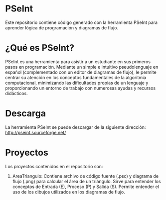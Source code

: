 # PSeInt
Este repositorio contiene código generado con la herramienta PSeInt para aprender lógica de programación y diagramas de flujo.

# ¿Qué es PSeInt?

PSeInt es una herramienta para asistir a un estudiante en sus primeros pasos en programación. Mediante un simple e intuitivo pseudolenguaje en español (complementado con un editor de diagramas de flujo), le permite centrar su atención en los conceptos fundamentales de la algoritmia computacional, minimizando las dificultades propias de un lenguaje y proporcionando un entorno de trabajo con numerosas ayudas y recursos didácticos.

# Descarga
La herramienta PSeInt se puede descargar de la siguiente dirección:
http://pseint.sourceforge.net/

# Proyectos
Los proyectos contenidos en el repositorio son:

1. AreaTriangulo: Contiene archivo de código fuente (.psc) y diagrama de flujo (.png) para calcular el área de un triángulo. Sirve para entender los conceptos de Entrada (E), Proceso (P) y Salida (S). Permite entender el uso de los dibujos utilizados en los diagramas de flujo.
